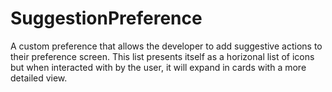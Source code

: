 # SuggestionPreference
A custom preference that allows the developer to add suggestive actions to their preference screen. This list presents itself as a horizonal list of icons but when interacted with by the user, it will expand in cards with a more detailed view.
